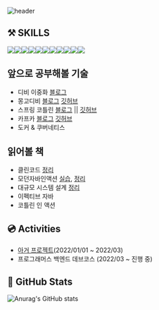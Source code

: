 ![header](https://capsule-render.vercel.app/api?type=Shark&color=timeGradient&height=190&section=header&text=Hello%20I'm%20frank&fontSize=30&animation=twinkling)  

## ⚒️ SKILLS

<img src="https://img.shields.io/badge/JAVA-007396?style=for-the-badge&logo=java&logoColor=black"><img src="https://img.shields.io/badge/SPRING-6DB33F?style=for-the-badge&logo=springboot&logoColor=black"><img src="https://img.shields.io/badge/MYSQL-4479A1?style=for-the-badge&logo=mysql&logoColor=black"><img src="https://img.shields.io/badge/POSGRESQL-4169E1?style=for-the-badge&logo=postgresql&logoColor=black"><img src="https://img.shields.io/badge/REDIS-DC382D?style=for-the-badge&logo=redis&logoColor=black"><img src="https://img.shields.io/badge/KAFKA-231F20?style=for-the-badge&logo=apachekafka&logoColor=black"><img src="https://img.shields.io/badge/Amazons3-569A31?style=for-the-badge&logo=amazons3&logoColor=black"><img src="https://img.shields.io/badge/SpringSecurity-6DB33F?style=for-the-badge&logo=springsecurity&logoColor=black"><img src="https://img.shields.io/badge/amazon aws-232F3E?style=for-the-badge&logo=amazonaws&logoColor=black"><img src="https://img.shields.io/badge/github actions-181717?style=for-the-badge&logo=githubactions&logoColor=black"><img src="https://img.shields.io/badge/git-F05032?style=for-the-badge&logo=git&logoColor=black">

## 앞으로 공부해볼 기술
* 디비 이중화 [블로그](https://crazy-horse.tistory.com/category/%EC%96%B8%EC%96%B4%20%26%20%EB%9D%BC%EC%9D%B4%EB%B8%8C%EB%9F%AC%EB%A6%AC/%EB%A0%88%EB%94%94%EC%8A%A4)
* 몽고디비 [블로그](https://crazy-horse.tistory.com/97) [깃허브](https://github.com/dhkstnaos/mongo-test)
* 스프링 코틀린 [블로그](https://crazy-horse.tistory.com/category/%EC%8A%A4%ED%94%84%EB%A7%81%20%EB%B6%80%ED%8A%B8/%EC%BD%94%ED%8B%80%EB%A6%B0) ||  [깃허브](https://github.com/dhkstnaos/kotlinTest)
* 카프카 [블로그](https://crazy-horse.tistory.com/category/%EC%96%B8%EC%96%B4%20%26%20%EB%9D%BC%EC%9D%B4%EB%B8%8C%EB%9F%AC%EB%A6%AC/%EC%B9%B4%ED%94%84%EC%B9%B4) [깃허브](https://github.com/dhkstnaos/kakfa-test)
* 도커 & 쿠버네티스

## 읽어볼 책
* 클린코드 [정리](https://github.com/dhkstnaos/Book-Review/tree/main/%ED%81%B4%EB%A6%B0%20%EC%BD%94%EB%93%9C)
* 모던자바인액션 [실습](https://github.com/dhkstnaos/modern-java-8), [정리](https://github.com/dhkstnaos/Book-Review/tree/main/%EB%AA%A8%EB%8D%98%20%EC%9E%90%EB%B0%94%20%EC%9D%B8%20%EC%95%A1%EC%85%98)
* 대규모 시스템 설계 [정리](https://github.com/dhkstnaos/Book-Review/tree/main/%EB%8C%80%EA%B7%9C%EB%AA%A8%20%EC%8B%9C%EC%8A%A4%ED%85%9C%20%EC%84%A4%EA%B3%84)
* 이펙티브 자바
* 코틀린 인 액션

## 💿 Activities
* [아거 프로젝트](https://github.com/a-ger/a-ger-backend)(2022/01/01 ~ 2022/03)
* 프로그래머스 백엔드 데브코스 (2022/03 ~ 진행 중)

## 📃 GitHub Stats
![Anurag's GitHub stats](https://github-readme-stats.vercel.app/api?username=dhkstnaos&count_private=true&show_icons=true&theme=highcontrast)
